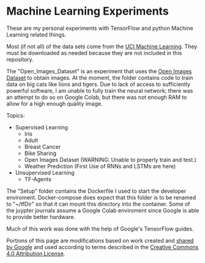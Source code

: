# Machine Learning Experiments

These are my personal experiments with TensorFlow and python Machine Learning related things.

Most (if not all) of the data sets come from the [UCI Machine Learning](https://archive.ics.uci.edu/ml/index.php). They must be downloaded as needed because they are not included in this repository.

The "Open_Images_Dataset" is an experiment that uses the [Open Images Dataset](https://storage.googleapis.com/openimages/web/index.html) to obtain images. At the moment, the folder contains code to train data on big cats like lions and tigers. Due to lack of access to sufficiently powerful software, I am unable to fully train the neural network; there was an attempt to do so on Google Colab, but there was not enough RAM to allow for a high enough quality image.

Topics:

- Supervised Learning
  - Iris
  - Adult
  - Breast Cancer
  - Bike Sharing
  - Open Images Dataset (WARNING: Unable to properly train and test.)
  - Weather Prediction (First Use of RNNs and LSTMs are here)
- Unsupervised Learning
  - TF-Agents

The "Setup" folder contains the Dockerfile I used to start the developer enviroment. Docker-compose does expect that this folder is to be renamed to "~/tfDir" so that it can mount this directory into the container. Some of the juypter journals assume a Google Colab enviroment
since Google is able to provide better hardware.

Much of this work was done with the help of Google's TensorFlow guides.

Portions of this page are modifications based on work created and [shared by Google](https://developers.google.com/readme/policies) and used according to terms described in the [Creative Commons 4.0 Attribution License](https://creativecommons.org/licenses/by/4.0/).